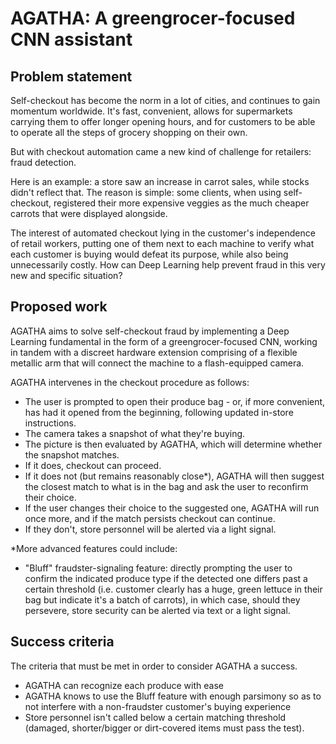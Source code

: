 # AGATHA: A greengrocer-focused CNN assistant

## Problem statement

Self-checkout has become the norm in a lot of cities, and continues to gain momentum worldwide. It's fast, convenient, allows for supermarkets carrying them to offer longer opening hours, and for customers to be able to operate all the steps of grocery shopping on their own.

But with checkout automation came a new kind of challenge for retailers: fraud detection.

Here is an example: a store saw an increase in carrot sales, while stocks didn't reflect that. The reason is simple: some clients, when using self-checkout, registered their more expensive veggies as the much cheaper carrots that were displayed alongside.

The interest of automated checkout lying in the customer's independence of retail workers, putting one of them next to each machine to verify what each customer is buying would defeat its purpose, while also being unnecessarily costly.
How can Deep Learning help prevent fraud in this very new and specific situation?

## Proposed work

AGATHA aims to solve self-checkout fraud by implementing a Deep Learning fundamental in the form of a greengrocer-focused CNN, working in tandem with a discreet hardware extension comprising of a flexible metallic arm that will connect the machine to a flash-equipped camera.

AGATHA intervenes in the checkout procedure as follows:
- The user is prompted to open their produce bag - or, if more convenient, has had it opened from the beginning, following updated in-store instructions.
- The camera takes a snapshot of what they're buying.
- The picture is then evaluated by AGATHA, which will determine whether the snapshot matches.
- If it does, checkout can proceed.
- If it does not (but remains reasonably close*), AGATHA will then suggest the closest match to what is in the bag and ask the user to reconfirm their choice.
- If the user changes their choice to the suggested one, AGATHA will run once more, and if the match persists checkout can continue.
- If they don't, store personnel will be alerted via a light signal.

*More advanced features could include:
- "Bluff" fraudster-signaling feature: directly prompting the user to confirm the indicated produce type if the detected one differs past a certain threshold (i.e. customer clearly has a huge, green lettuce in their bag but indicate it's a batch of carrots), in which case, should they persevere, store security can be alerted via text or a light signal.

## Success criteria

The criteria that must be met in order to consider AGATHA a success.

- AGATHA can recognize each produce with ease
- AGATHA knows to use the Bluff feature with enough parsimony so as to not interfere with a non-fraudster customer's buying experience
- Store personnel isn't called below a certain matching threshold (damaged, shorter/bigger or dirt-covered items must pass the test).